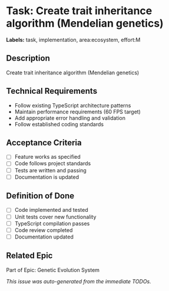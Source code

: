 # Task: Create trait inheritance algorithm (Mendelian genetics)

**Labels:** task, implementation, area:ecosystem, effort:M


## Description
Create trait inheritance algorithm (Mendelian genetics)

## Technical Requirements
- Follow existing TypeScript architecture patterns
- Maintain performance requirements (60 FPS target)
- Add appropriate error handling and validation
- Follow established coding standards

## Acceptance Criteria
- [ ] Feature works as specified
- [ ] Code follows project standards
- [ ] Tests are written and passing
- [ ] Documentation is updated

## Definition of Done
- [ ] Code implemented and tested
- [ ] Unit tests cover new functionality
- [ ] TypeScript compilation passes
- [ ] Code review completed
- [ ] Documentation updated

## Related Epic
Part of Epic: Genetic Evolution System

*This issue was auto-generated from the immediate TODOs.*